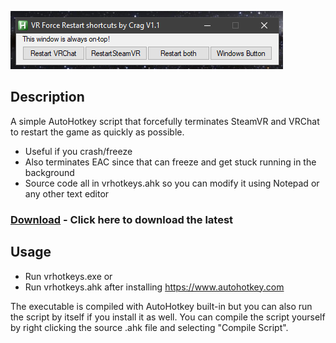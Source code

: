 ![screenshot](screenshot.png)

## Description

A simple AutoHotkey script that forcefully terminates SteamVR and VRChat to restart the game as quickly as possible. 
- Useful if you crash/freeze 
- Also terminates EAC since that can freeze and get stuck running in the background
- Source code all in vrhotkeys.ahk so you can modify it using Notepad or any other text editor 

### [Download](https://github.com/Cragsand/CragsVRHotkeys/archive/refs/heads/main.zip) - Click here to download the latest

## Usage
- Run vrhotkeys.exe or
- Run vrhotkeys.ahk after installing https://www.autohotkey.com

The executable is compiled with AutoHotkey built-in but you can also run the script by itself if you install it as well. You can compile the script yourself by right clicking the source .ahk file and selecting "Compile Script".
